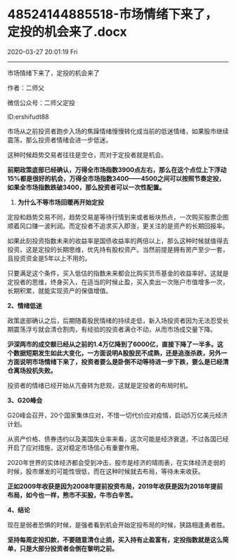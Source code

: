 # 48524144885518-市场情绪下来了，定投的机会来了.docx

2020-03-27 20:01:19 Fri

----

市场情绪下来了，定投的机会来了

作者：二师父

微信公众号：二师父定投

ID:ershifudt88

市场从之前投资者跑步入场的焦躁情绪慢慢转化成当前的低迷情绪，如果股市继续震荡，那么投资者情绪会进一步低迷。

这种时候趋势交易者往往是空仓，而对于定投者就是机会。

__前期政策底部已经确认，万得全市场指数3900点左右，那么在这个点位上下浮动15%都是很好的机会，万得全市场指数3400——4500之间可以按照节奏定投，如果全市场指数跌破3400，那么投资者可以一次性配置。__

1. __为什么不等市场回暖再开始定投__

定投和趋势交易不同，趋势交易是等待行情到来或者板块热点，一次购买股票企图顺着风口赚一波利润。而定投者不追求买入即涨，更关注的是资产的长期回报率。

如果此刻投资指数未来的收益率是国债收益率的两倍以上，那么这种时候就值得去投资，这是定投的长期思维，优先持有股权资产。当然前提是拥有房产至少一套，且投资资金是5年以上不用的。

只要满足这个条件，买入低估的指数未来都会比购买货币基金的收益率好。这就是定投者的思维，终身买入，在适当的时候止盈，买入卖出一次账户市值增多一次，长期积累，就能实现资产的保值增值。

__2、情绪低迷__

政策底部确认之后，后期随着股民情绪的持续走低，新入场投资者因为无法忍受长期震荡浮亏就会清仓割肉，有经验的投资者满仓不动，从而市场成交量下降。

__沪深两市的成交额已经从之前的1\.4万亿降到了6000亿，直接下降了一半多。这个数据短期发生如此大变化，一方面说明A股股民不成熟，还是追涨杀跌，另外一方面说明市场情绪下来了，投资者要么是卧倒不动等待进一步下跌，要么是已经清仓离场投机失败。__

投资者的情绪已经开始从亢奋转为悲观，这就是定投者的布局时机。

__3、G20峰会__

G20峰会召开，20个国家集体应对，不惜一切代价应对疫情，启动5万亿美元经济计划。

从资产价格、债券违约以及美国失业率来看，这次可能是经济衰退，不过各国已经开启了应对措施，这对稳定市场信心有重要作用。

2020年世界的实体经济都会受到冲击，股市是经济的晴雨表，在实体经济走弱的时候，股市爆发的可能性很低，而在这种时候就去布局，等待未来收获。

__正如2009年收获是因为2008年提前投资布局，2019年收获是因为2018年提前布局，如今也一样，熊市不买股，牛市白辛苦。__

__4、结论__

现在是弱者恐惧的时候，是强者看到机会开始定投布局的时候，狭路相逢勇者胜。

__坚持每周定投扣款，不要随意清仓止损，买入持有止盈富有，定投指数就是这么简单，只是大部分投资者会倒在黎明之前。__

